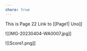 ```yaml
---
share: true
---
```

This is Page 22
Link to [[Page1| Uno]]

![[IMG-20230404-WA0007.jpg]]

![[Score1.png]]
